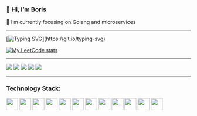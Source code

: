 ### 👋 Hi, I’m Boris

🔭 I’m currently focusing on Golang and microservices

_________________

[![Typing SVG](https://readme-typing-svg.herokuapp.com?vCenter=true&height=20&color=%CFCCC7&lines=Leetcode+stats:)](https://git.io/typing-svg)

[![My LeetCode stats](https://leetcode-stats-six.vercel.app/api?username=gusarow4321&theme=dark)](https://leetcode.com/gusarow4321/)

_________________

![](https://github-profile-summary-cards.vercel.app/api/cards/profile-details?username=gusarow4321&theme=radical)
![](https://github-profile-summary-cards.vercel.app/api/cards/most-commit-language?username=gusarow4321&theme=radical)
![](https://github-profile-summary-cards.vercel.app/api/cards/repos-per-language?username=gusarow4321&theme=radical)
![](https://github-profile-summary-cards.vercel.app/api/cards/stats?username=gusarow4321&theme=radical)
![](https://github-profile-summary-cards.vercel.app/api/cards/productive-time?username=gusarow4321&theme=radical)

_________________

### Technology Stack:

<p>
<img height="32" width="32" src="https://cdn.jsdelivr.net/gh/devicons/devicon/icons/go/go-original-wordmark.svg" />
<img height="32" width="32" src="https://cdn.jsdelivr.net/gh/devicons/devicon/icons/python/python-original.svg" />
<img height="32" width="32" src="https://cdn.jsdelivr.net/gh/devicons/devicon/icons/postgresql/postgresql-original.svg" />
<img height="32" width="32" src="https://cdn.jsdelivr.net/gh/devicons/devicon/icons/redis/redis-original.svg" />
<img height="32" width="32" src="https://cdn.jsdelivr.net/gh/devicons/devicon/icons/mongodb/mongodb-original.svg" />
<img height="32" width="32" src="https://cdn.jsdelivr.net/gh/devicons/devicon/icons/prometheus/prometheus-original.svg" />
<img height="32" width="32" src="https://cdn.jsdelivr.net/gh/devicons/devicon/icons/grafana/grafana-original.svg" />
<img height="32" width="32" src="https://cdn.jsdelivr.net/gh/devicons/devicon/icons/apachekafka/apachekafka-original.svg" />
<img height="32" width="32" src="https://cdn.jsdelivr.net/gh/devicons/devicon/icons/kubernetes/kubernetes-plain.svg" />
<img height="32" width="32" src="https://cdn.jsdelivr.net/gh/devicons/devicon/icons/docker/docker-original.svg" />
<img height="32" width="32" src="https://cdn.jsdelivr.net/gh/devicons/devicon/icons/ansible/ansible-original.svg" />
<img height="32" width="32" src="https://cdn.jsdelivr.net/gh/devicons/devicon/icons/fastapi/fastapi-original.svg" />
</p>
